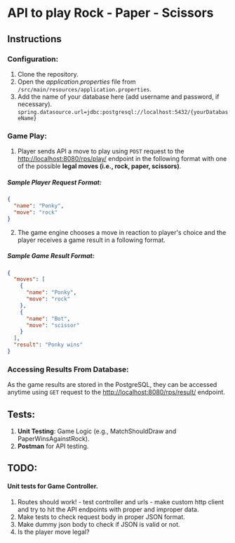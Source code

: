 # API to play Rock - Paper - Scissors
## Instructions
### Configuration:
1. Clone the repository.
2. Open the *application.properties* file from `/src/main/resources/application.properties`. 
3. Add the name of your database here (add username and password, if necessary). `spring.datasource.url=jdbc:postgresql://localhost:5432/{yourDatabaseName}`
### Game Play:

1. Player sends API a move to play using `POST` request to the [http://localhost:8080/rps/play/](http://localhost:8080/rps/play/ "http://localhost:8080/rps/play/") endpoint in the following format with one of the possible **legal moves (i.e., rock, paper, scissors)**.

#####  Sample Player Request Format:
```json
{
  "name": "Ponky",
  "move": "rock"
}
```

2. The game engine chooses a move in reaction to player's choice and the player receives a game result in a following format. 

##### Sample Game Result Format:
```json
{
  "moves": [
    {
      "name": "Ponky",
      "move": "rock"
    },
    {
      "name": "Bot",
      "move": "scissor"
    }
  ],
  "result": "Ponky wins"
}
```

### Accessing Results From Database:

As the game results are stored in the PostgreSQL, they can be accessed anytime using `GET` request to the [http://localhost:8080/rps/result/](http://localhost:8080/rps/result/ "http://localhost:8080/rps/result/") endpoint. 

## Tests:

1. **Unit Testing**: Game Logic (e.g., MatchShouldDraw and PaperWinsAgainstRock). 
2. **Postman** for API testing. 

## TODO:

#### Unit tests for Game Controller.
1. Routes should work! - test controller and urls - make custom http client and try to hit the API endpoints with proper and improper data.
2. Make tests to check request body in proper JSON format.
3. Make dummy json body to check if JSON is valid or not.
4. Is the player move legal?

